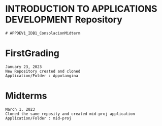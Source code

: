 # INTRODUCTION TO APPLICATIONS DEVELOPMENT Repository
    # APPDEV1_IDB1_ConsolacionMidterm
    
# FirstGrading
    January 23, 2023
    New Repository created and cloned
    Application/Folder : Appotangina

# Midterms
    March 1, 2023
    Cloned the same reposity and created mid-proj application
    Application/Folder : mid-proj
